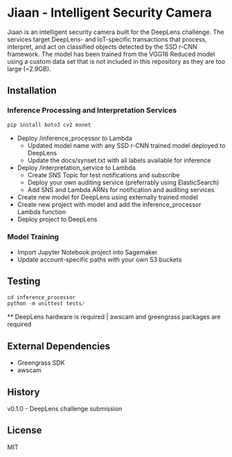 # Jiaan - Intelligent Security Camera

Jiaan is an intelligent security camera built for the DeepLens challenge. The services target DeepLens- and IoT-specific transactions that process, interpret, and act on classified objects detected by the SSD r-CNN framework. The model has been trained from the VGG16 Reduced model using a custom data set that is not included in this repository as they are too large (~2.9GB).

## Installation

### Inference Processing and Interpretation Services
```python
pip install boto3 cv2 mxnet
```

+ Deploy /inference_processor to Lambda
    - Updated model name with any SSD r-CNN trained model deployed to DeepLens
    - Update the docs/synset.txt with all labels available for inference
+ Deploy /interpretation_service to Lambda
    - Create SNS Topic for test notifications and subscribe
    - Deploy your own auditing service (preferrably using ElasticSearch)
    - Add SNS and Lambda ARNs for notification and auditing services
+ Create new model for DeepLens using externally trained model
+ Create new project with model and add the inference_processor Lambda function
+ Deploy project to DeepLens

### Model Training

+ Import Jupyter Notebook project into Sagemaker
+ Update account-specific paths with your own S3 buckets

## Testing

```python
cd inference_processor
python -m unittest tests/
```

** DeepLens hardware is required | awscam and greengrass packages are required

## External Dependencies

- Greengrass SDK
- awscam

## History

v0.1.0 - DeepLens challenge submission

## License

MIT